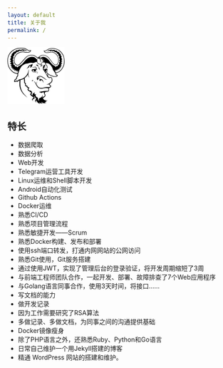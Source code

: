 ```yaml
---
layout: default
title: 关于我
permalink: /
---
```


<!-- 热爱 **free software、open software! ruby、python、php、bashscript** 样样精通!! -->

![](assets/img/gnu.png)

## 特长

* 数据爬取
* 数据分析
* Web开发
* Telegram运营工具开发
* Linux运维和Shell脚本开发
* Android自动化测试
* Github Actions
* Docker运维
* 熟悉CI/CD
* 熟悉项目管理流程
* 熟悉敏捷开发——Scrum
* 熟悉Docker构建、发布和部署
* 使用ssh端口转发，打通内网网站的公网访问
* 熟悉Git使用，Git服务搭建
* 通过使用JWT，实现了管理后台的登录验证，将开发周期缩短了3周
* 与前端工程师团队合作，一起开发、部署、故障排查了7个Web应用程序
* 与Golang语言同事合作，使用3天时间，将接口……
* 写文档的能力
* 做开发记录
* 因为工作需要研究了RSA算法
* 多做记录、多做文档，为同事之间的沟通提供基础
* Docker镜像瘦身
* 除了PHP语言之外，还熟悉Ruby、Python和Go语言
* 日常自己维护一个用Jekyll搭建的博客
* 精通 WordPress 网站的搭建和维护。
